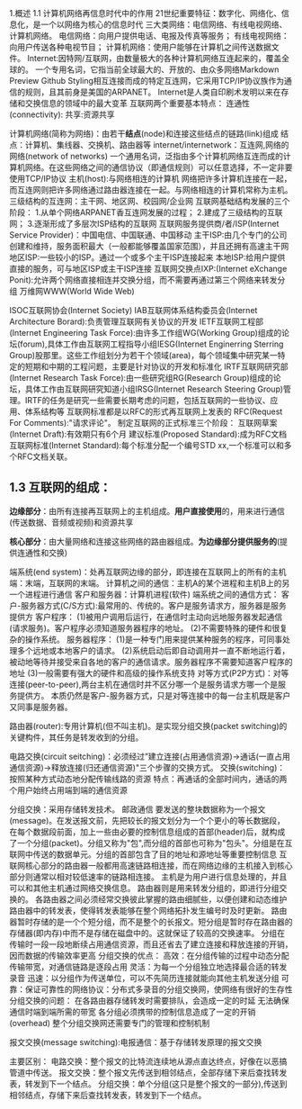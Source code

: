 1.概述
1.1 计算机网络再信息时代中的作用
21世纪重要特征：数字化、网络化、信息化，是一个以网络为核心的信息时代
三大类网络：电信网络、有线电视网络、计算机网络。
  电信网络：向用户提供电话、电报及传真等服务；
  有线电视网络：向用户传送各种电视节目；
  计算机网络：使用户能够在计算机之间传送数据文件。
Internet:因特网/互联网，由数量极大的各种计算机网络互连起来的，覆盖全球的。
  一个专用名词，它指当前全球最大的、开放的、由众多网络Markdown Preview Github Styling相互连接而成的特定互连网，它采用TCP/IP协议族作为通信的规则，且其前身是美国的ARPANET。
Internet是人类自印刷术发明以来在存储和交换信息的领域中的最大变革
互联网两个重要基本特点：
  连通性(connectivity):
  共享:资源共享


计算机网络(简称为网络)：由若干**结点**(node)和连接这些结点的链路(link)组成
  结点：计算机、集线器、交换机、路由器等
internet/internetwork：互连网,网络的网络(network of networks)
  一个通用名词，泛指由多个计算机网络互连而成的计算机网络。在这些网络之间的通信协议（即通信规则）可以任意选择，不一定非要使用TCP/IP协议
主机(host):与网络相连的计算机
网络把许多计算机连接在一起，而互连网则把许多网络通过路由器连接在一起。与网络相连的计算机常称为主机。
三级结构的互连网：主干网、地区网、校园网/企业网
互联网基础结构发展的三个阶段：
  1.从单个网络ARPANET香互连网发展的过程；
  2.建成了三级结构的互联网；
  3.逐渐形成了多层次ISP结构的互联网
互联网服务提供商/者/ISP(Internet Service Provider)：中国电信、中国联通、中国移动
  主干ISP:由几个专门的公司创建和维持，服务面积最大（一般都能够覆盖国家范围），并且还拥有高速主干网
  地区ISP:一些较小的ISP。通过一个或多个主干ISP连接起来
  本地ISP:给用户提供直接的服务，可与地区ISP或主干ISP连接
互联网交换点IXP:(Internet eXchange Ponit):允许两个网络直接相连并交换分组，而不需要再通过第三个网络来转发分组
万维网WWW(World Wide Web)

ISOC互联网协会(Internet Society)
  IAB互联网体系结构委员会(Internet Architecture Borard):负责管理互联网有关协议的开发
    IETF互联网工程部(Internet Engineering Task Force):由许多工作组WG(Working Group)组成的论坛(forum),具体工作由互联网工程指导小组IESG(Internet Enginerring Sterring Group)股那里。这些工作组划分为若干个领域(area)，每个领域集中研究某一特定的短期和中期的工程问题，主要是针对协议的开发和标准化
    IRTF互联网研究部(Internet Research Task Force):由一些研究组RG(Research Group)组成的论坛，具体工作由互联网研究知道小组IRSG(Internet Research Steering Group)管理。IRTF的任务是研究一些需要长期考虑的问题，包括互联网的一些协议、应用、体系结构等
互联网标准都是以RFC的形式再互联网上发表的
RFC(Request For Comments):"请求评论"。
制定互联网的正式标准三个阶段：
  互联网草案(Internet Draft):有效期只有6个月
  建议标准(Proposed Standard):成为RFC文档
  互联网标准(Internet Standard):每个标准分配一个编号STD xx,一个标准可以和多个RFC文档关联。


## 1.3 互联网的组成：
  **边缘部分**：由所有连接再互联网上的主机组成。**用户直接使用**的，用来进行通信(传送数据、音频或视频)和资源共享
  
  **核心部分**：由大量网络和连接这些网络的路由器组成。**为边缘部分提供服务的**(提供连通性和交换)

端系统(end system)：处再互联网边缘的部分，即连接在互联网上的所有的主机
  端：末端，互联网的末端。
计算机之间的通信：主机A的某个进程和主机B上的另一个进程进行通信
客户和服务器：计算机进程(软件)
端系统之间的通信方式：
  客户-服务器方式(C/S方式):最常用的、传统的。客户是服务请求方，服务器是服务提供方
    客户程序：
      (1)被用户调用后运行，在通信时主动向远地服务器发起通信(请求服务)。客户程序必须知道服务器程序的地址。
      (2)不需要特殊的硬件和很复杂的操作系统。
    服务器程序：
      (1)是一种专门用来提供某种服务的程序，可同事处理多个远地或本地客户的请求。
      (2)系统启动后即自动调用并一直不断地运行着，被动地等待并接受来自各地的客户的通信请求。服务器程序不需要知道客户程序的地址
      (3)一般需要有强大的硬件和高级的操作系统支持
  对等方式(P2P方式)：对等连接(peer-to-peer),两台主机在通信时并不区分哪一个是服务请求方哪一个是服务提供方。
    本质仍然是客户-服务器方式，只是对等连接中的每一台主机既是客户又同事是服务器。

路由器(router):专用计算机(但不叫主机)。是实现分组交换(packet switching)的关键构件，其任务是转发收到的分组。

电路交换(circuit seitching)：必须经过”建立连接(占用通信资源)->通话(一直占用通信资源)->释放连接(归还通信资源)"三个步骤的交换方式。
  交换(switching)：按照某种方式动态地分配传输线路的资源
  特点：再通话的全部时间内，通话的两个用户始终占用端到端的通信资源

分组交换：采用存储转发技术。
  邮政通信
要发送的整块数据称为一个报文(message)。在发送报文前，先把较长的报文划分为一个个更小的等长数据段，在每个数据段前面，加上一些由必要的控制信息组成的首部(header)后，就构成了一个分组(packet)。分组又称为"包",而分组的首部也可称为"包头"。分组是在互联网中传送的数据单元。分组的首部包含了目的地址和源地址等重要控制信息
互联网核心部分的路由器一般都用高速链路相连接，而在网络边缘的主机接入到核心部分则通常以相对较低速率的链路相连接。
主机是为用户进行信息处理的，并且可以和其他主机通过网络交换信息。
路由器则是用来转发分组的，即进行分组交换的。
各路由器之间必须经常交换彼此掌握的路由细腻些，以便创建和动态维护路由器中的转发表，使得转发表能够在整个网络拓扑发生编号时及时更新。
路由器暂时存储的是一个个短分组，而不是整个的长报文。短分组是暂时存在路由器的存储器(即内存)中而不是存储在磁盘中的。这就保证了较高的交换速率。
分组在传输时一段一段地断续占用通信资源，而且还省去了建立连接和释放连接的开销，因而数据的传输效率更高
分组交换的优点：
  高效：在分组传输的过程中动态分配传输带宽，对通信链路是逐段占用
  灵活：为每一个分组独立地选择最合适的转发录音
  迅速：以分组作为传送单位，可以不先简历连接就能向其他主机发送分组
  可靠：保证可靠性的网络协议：分布式多录音的分组交换网，使网络有很好的生存性
分组交换的问题：
  在各路由器存储转发时需要排队，会造成一定的时延
  无法确保通信时端到端所需的带宽
  各分组必须携带的控制信息造成了一定的开销(overhead)
  整个分组交换网还需要专门的管理和控制机制

报文交换(message switching):电报通信：基于存储转发原理的报文交换

主要区别：
  电路交换：整个报文的比特流连续地从源点直达终点，好像在以恶搞管道中传送。
  报文交换：整个报文先传送到相邻结点，全部存储下来后查找转发表，转发到下一个结点。
  分组交换：单个分组(这只是整个报文的一部分),传送到相邻结点，存储下来后查找转发表，转发到下一个结点。


   